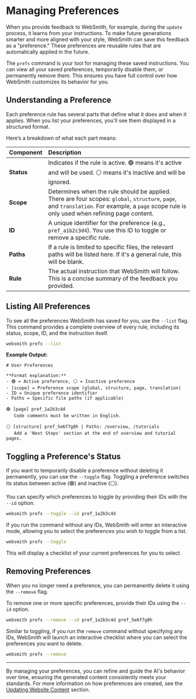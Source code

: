 # Managing Preferences

When you provide feedback to WebSmith, for example, during the `update` process, it learns from your instructions. To make future generations smarter and more aligned with your style, WebSmith can save this feedback as a "preference." These preferences are reusable rules that are automatically applied in the future.

The `prefs` command is your tool for managing these saved instructions. You can view all your saved preferences, temporarily disable them, or permanently remove them. This ensures you have full control over how WebSmith customizes its behavior for you.

## Understanding a Preference

Each preference rule has several parts that define what it does and when it applies. When you list your preferences, you'll see them displayed in a structured format.

Here’s a breakdown of what each part means:

| Component | Description |
| :--- | :--- |
| **Status** | Indicates if the rule is active. 🟢 means it's active and will be used. ⚪ means it's inactive and will be ignored. |
| **Scope** | Determines when the rule should be applied. There are four scopes: `global`, `structure`, `page`, and `translation`. For example, a `page` scope rule is only used when refining page content. |
| **ID** | A unique identifier for the preference (e.g., `pref_a1b2c3d4`). You use this ID to toggle or remove a specific rule. |
| **Paths** | If a rule is limited to specific files, the relevant paths will be listed here. If it's a general rule, this will be blank. |
| **Rule** | The actual instruction that WebSmith will follow. This is a concise summary of the feedback you provided. |

## Listing All Preferences

To see all the preferences WebSmith has saved for you, use the `--list` flag. This command provides a complete overview of every rule, including its status, scope, ID, and the instruction itself.

```bash Command icon=lucide:terminal
websmith prefs --list
```

**Example Output:**

```text Example Output
# User Preferences

**Format explanation:**
- 🟢 = Active preference, ⚪ = Inactive preference
- [scope] = Preference scope (global, structure, page, translation)
- ID = Unique preference identifier
- Paths = Specific file paths (if applicable)

🟢 [page] pref_1a2b3c4d
   Code comments must be written in English.

⚪ [structure] pref_5e6f7g8h | Paths: /overview, /tutorials
   Add a 'Next Steps' section at the end of overview and tutorial pages.
```

## Toggling a Preference's Status

If you want to temporarily disable a preference without deleting it permanently, you can use the `--toggle` flag. Toggling a preference switches its status between active (🟢) and inactive (⚪).

You can specify which preferences to toggle by providing their IDs with the `--id` option.

```bash Command icon=lucide:terminal
websmith prefs --toggle --id pref_1a2b3c4d
```

If you run the command without any IDs, WebSmith will enter an interactive mode, allowing you to select the preferences you wish to toggle from a list.

```bash Command icon=lucide:terminal
websmith prefs --toggle
```

This will display a checklist of your current preferences for you to select.

## Removing Preferences

When you no longer need a preference, you can permanently delete it using the `--remove` flag.

To remove one or more specific preferences, provide their IDs using the `--id` option.

```bash Command icon=lucide:terminal
websmith prefs --remove --id pref_1a2b3c4d pref_5e6f7g8h
```

Similar to toggling, if you run the `remove` command without specifying any IDs, WebSmith will launch an interactive checklist where you can select the preferences you want to delete.

```bash Command icon=lucide:terminal
websmith prefs --remove
```

---

By managing your preferences, you can refine and guide the AI's behavior over time, ensuring the generated content consistently meets your standards. For more information on how preferences are created, see the [Updating Website Content](./core-tasks-updating-website-content.md) section.